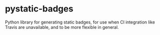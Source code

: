 # pystatic-badges
Python library for generating static badges, for use when CI integration like Travis are unavailable, and to be more flexible in general.
